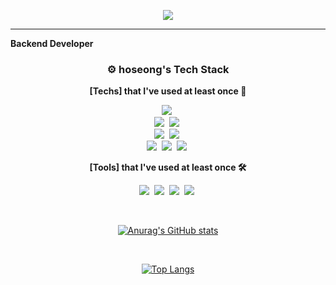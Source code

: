 <p align="center">
<img src="https://capsule-render.vercel.app/api?type=waving&color=auto&height=300&section=header&text=hoseong's%20github&fontSize=90" />
</p>

<hr>
<p><strong> Backend Developer </strong> </p>

<h3 align="center"> ⚙️ hoseong's Tech Stack </h3>

<p align="center"><strong> [Techs] that I've used at least once 📒 </strong></p>

<p align="center">
  <img src="https://img.shields.io/badge/Java-007396?style=flat-square&logo=Java&logoColor=white"/></a>&nbsp 
  <br>
  <img src="https://img.shields.io/badge/SpringBoot-6DB33F?style=flat-square&logo=SpringBoot&logoColor=white"/></a>&nbsp
  <img src="https://img.shields.io/badge/SpringSecurity-6DB33F?style=flat-square&logo=SpringSecurity&logoColor=white"/></a>&nbsp
  <br>
  <img src="https://img.shields.io/badge/Mysql-E6B91E?style=flat-square&logo=MySql&logoColor=white"/></a>&nbsp 
  <img src="https://img.shields.io/badge/JPA-21c896?style=flat-square&logo=Hibernate&logoColor=white"/></a>&nbsp
  <br>
  <img src="https://img.shields.io/badge/react-20232a.svg?style=flat-square&logo=react&logoColor=white" />&nbsp
  <img src="https://img.shields.io/badge/javascript-F7DF1E.svg?style=flat-square&logo=javascript&logoColor=white" />&nbsp
  <img src="https://img.shields.io/badge/html5-E34F26.svg?style=flat-square&logo=html5&logoColor=white" />&nbsp
</p>

<p align="center"><strong> [Tools] that I've used at least once 🛠 </strong></p>
  
<p align="center">
  <img src="https://img.shields.io/badge/Git-F05032?style=flat-square&logo=Git&logoColor=white"/></a>&nbsp
  <img src="https://img.shields.io/badge/IntelliJ-f62f5a?style=flat-square&logo=IntelliJIDEA&logoColor=white"/></a>&nbsp
  <img src="https://img.shields.io/badge/Postman-FF6c37?style=flat-square&logo=postman&logoColor=white"/></a>&nbsp
  <img src="https://img.shields.io/badge/Figma-F24E1E?style=flat-square&logo=Figma&logoColor=white"/></a>&nbsp
</p>

<br>

<div align="center">
  <!--  github stats   -->
  
  [![Anurag's GitHub stats](https://github-readme-stats.vercel.app/api?username=homi5435&show_icons=true&theme=tokyonight&count_private=true)](https://github.com/anuraghazra/github-readme-stats)

</div>

<br>

<div align="center">
  <!--  github toplangs   -->
  
  [![Top Langs](https://github-readme-stats.vercel.app/api/top-langs/?username=homi5435&layout=compact)](https://github.com/anuraghazra/github-readme-stats)
  
</div>

<!--


Here are some ideas to get you started:



- 🔭 I’m currently working on ...
- 🌱 I’m currently learning ...
- 👯 I’m looking to collaborate on ...
- 🤔 I’m looking for help with ...
- 💬 Ask me about ...
- 📫 How to reach me: ...
- 😄 Pronouns: ...
- ⚡ Fun fact: ...
-->
